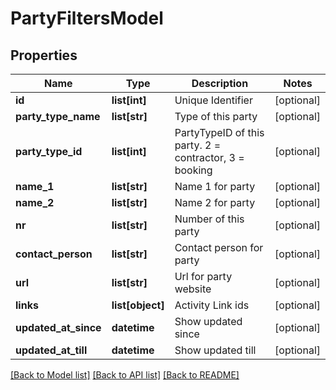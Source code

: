 # PartyFiltersModel

## Properties
Name | Type | Description | Notes
------------ | ------------- | ------------- | -------------
**id** | **list[int]** | Unique Identifier | [optional] 
**party_type_name** | **list[str]** | Type of this party | [optional] 
**party_type_id** | **list[int]** | PartyTypeID of this party. 2 &#x3D; contractor, 3 &#x3D; booking | [optional] 
**name_1** | **list[str]** | Name 1 for party | [optional] 
**name_2** | **list[str]** | Name 2 for party | [optional] 
**nr** | **list[str]** | Number of this party | [optional] 
**contact_person** | **list[str]** | Contact person for party | [optional] 
**url** | **list[str]** | Url for party website | [optional] 
**links** | **list[object]** | Activity Link ids | [optional] 
**updated_at_since** | **datetime** | Show updated since | [optional] 
**updated_at_till** | **datetime** | Show updated till | [optional] 

[[Back to Model list]](../README.md#documentation-for-models) [[Back to API list]](../README.md#documentation-for-api-endpoints) [[Back to README]](../README.md)


